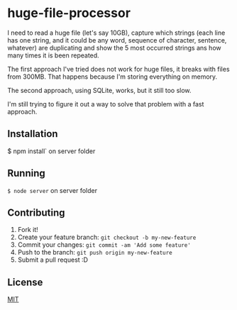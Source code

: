 # huge-file-processor
I need to read a huge file (let's say 10GB), capture which strings (each line has one string, and it could be any word, sequence of character, sentence, whatever) are duplicating and show the 5 most occurred strings ans how many times it is been repeated.

The first approach I've tried does not work for huge files, it breaks with files from 300MB. That happens because I'm storing everything on memory.

The second approach, using SQLite, works, but it still too slow.

I'm still trying to figure it out a way to solve that problem with a fast approach.

## Installation

$ npm install` on server folder

## Running

`$ node server` on server folder

## Contributing

1. Fork it!
2. Create your feature branch: `git checkout -b my-new-feature`
3. Commit your changes: `git commit -am 'Add some feature'`
4. Push to the branch: `git push origin my-new-feature`
5. Submit a pull request :D

## License

[MIT](https://opensource.org/licenses/MIT)